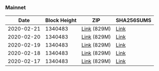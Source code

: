 ### Mainnet

|    Date    | Block Height | ZIP | SHA256SUMS |
| ---------- | ------------ | --- | ---------- |
| 2020-02-21 | 1340483 | [Link](https://s3-ap-southeast-2.amazonaws.com/ion-bootstrap/mainnet/2020-02-21/bootstrap.dat.zip) (829M) | [Link](https://s3-ap-southeast-2.amazonaws.com/ion-bootstrap/mainnet/2020-02-21/SHA256SUMS) |
| 2020-02-20 | 1340483 | [Link](https://s3-ap-southeast-2.amazonaws.com/ion-bootstrap/mainnet/2020-02-20/bootstrap.dat.zip) (829M) | [Link](https://s3-ap-southeast-2.amazonaws.com/ion-bootstrap/mainnet/2020-02-20/SHA256SUMS) |
| 2020-02-19 | 1340483 | [Link](https://s3-ap-southeast-2.amazonaws.com/ion-bootstrap/mainnet/2020-02-19/bootstrap.dat.zip) (829M) | [Link](https://s3-ap-southeast-2.amazonaws.com/ion-bootstrap/mainnet/2020-02-19/SHA256SUMS) |
| 2020-02-18 | 1340483 | [Link](https://s3-ap-southeast-2.amazonaws.com/ion-bootstrap/mainnet/2020-02-18/bootstrap.dat.zip) (829M) | [Link](https://s3-ap-southeast-2.amazonaws.com/ion-bootstrap/mainnet/2020-02-18/SHA256SUMS) |
| 2020-02-17 | 1340483 | [Link](https://s3-ap-southeast-2.amazonaws.com/ion-bootstrap/mainnet/2020-02-17/bootstrap.dat.zip) (829M) | [Link](https://s3-ap-southeast-2.amazonaws.com/ion-bootstrap/mainnet/2020-02-17/SHA256SUMS) |
